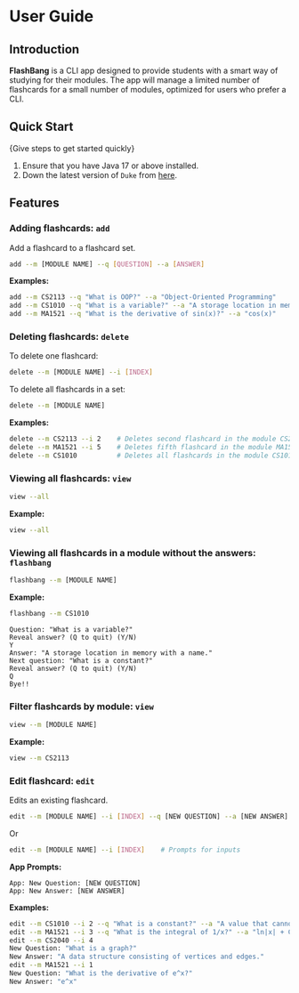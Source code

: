 # User Guide

## Introduction

**FlashBang** is a CLI app designed to provide students with a smart way of studying for their modules. The app will manage a limited number of flashcards for a small number of modules, optimized for users who prefer a CLI.

## Quick Start

{Give steps to get started quickly}

1. Ensure that you have Java 17 or above installed.
1. Down the latest version of `Duke` from [here](http://link.to/duke).

## Features

### Adding flashcards: `add`

Add a flashcard to a flashcard set.

```bash
add --m [MODULE NAME] --q [QUESTION] --a [ANSWER]
```

**Examples:**
```bash
add --m CS2113 --q "What is OOP?" --a "Object-Oriented Programming"
add --m CS1010 --q "What is a variable?" --a "A storage location in memory with a name"
add --m MA1521 --q "What is the derivative of sin(x)?" --a "cos(x)"
```

### Deleting flashcards: `delete`

To delete one flashcard:

```bash
delete --m [MODULE NAME] --i [INDEX]
```

To delete all flashcards in a set:

```bash
delete --m [MODULE NAME]
```

**Examples:**
```bash
delete --m CS2113 --i 2    # Deletes second flashcard in the module CS2113
delete --m MA1521 --i 5    # Deletes fifth flashcard in the module MA1521
delete --m CS1010          # Deletes all flashcards in the module CS1010
```

### Viewing all flashcards: `view`

```bash
view --all
```

**Example:**
```bash
view --all
```

### Viewing all flashcards in a module without the answers: `flashbang`

```bash
flashbang --m [MODULE NAME]
```

**Example:**
```bash
flashbang --m CS1010
```
```
Question: "What is a variable?"
Reveal answer? (Q to quit) (Y/N)
Y
Answer: "A storage location in memory with a name." 
Next question: "What is a constant?"
Reveal answer? (Q to quit) (Y/N)
Q
Bye!!
```

### Filter flashcards by module: `view`

```bash
view --m [MODULE NAME]
```

**Example:**
```bash
view --m CS2113
```

### Edit flashcard: `edit`

Edits an existing flashcard.

```bash
edit --m [MODULE NAME] --i [INDEX] --q [NEW QUESTION] --a [NEW ANSWER]
```

Or 

```bash
edit --m [MODULE NAME] --i [INDEX]    # Prompts for inputs
```

**App Prompts:**
```
App: New Question: [NEW QUESTION]
App: New Answer: [NEW ANSWER]
```

**Examples:**
```bash
edit --m CS1010 --i 2 --q "What is a constant?" --a "A value that cannot be changed once initialized."
edit --m MA1521 --i 3 --q "What is the integral of 1/x?" --a "ln|x| + C"
edit --m CS2040 --i 4
New Question: "What is a graph?"
New Answer: "A data structure consisting of vertices and edges."
edit --m MA1521 --i 1
New Question: "What is the derivative of e^x?"
New Answer: "e^x"
```

